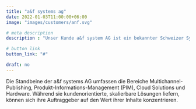 ```yaml
---
title: "a&f systems ag"
date: 2022-01-03T11:00:00+06:00
image: "images/customers/anf.svg"

# meta description
description : "Unser Kunde a&f system AG ist ein bekannter Schweizer Systemintegrator für innovative Publishing-Software und nachhaltige Business-IT-Lösungen."

# button link
button_link: "#"

draft: no
---
```


Die Standbeine der a&f systems AG umfassen die Bereiche Multichannel-Publishing, Produkt-Informations-Management (PIM), Cloud Solutions und Hardware. Während sie kundenorientierte, skalierbare Lösungen liefern, können sich ihre Auftraggeber auf den Wert ihrer Inhalte konzentrieren.


